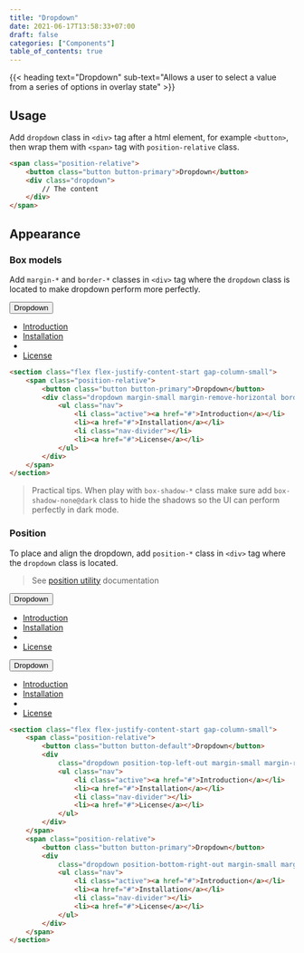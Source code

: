 ```yaml
---
title: "Dropdown"
date: 2021-06-17T13:58:33+07:00
draft: false
categories: ["Components"]
table_of_contents: true
---
```


{{< heading text="Dropdown" sub-text="Allows a user to select a value from a series of options in overlay state" >}}

## Usage

Add `dropdown` class in `<div>` tag after a html element, for example `<button>`, then wrap them with `<span>` tag with `position-relative` class.

``` html
<span class="position-relative">
    <button class="button button-primary">Dropdown</button>
    <div class="dropdown">
        // The content
    </div>
</span>
```

## Appearance

### Box models

Add `margin-*` and `border-*` classes in `<div>` tag where the `dropdown` class is located to make dropdown perform more perfectly.

<section class="flex flex-justify-content-start gap-column-small">
    <span class="position-relative">
        <button class="button button-primary">Dropdown</button>
        <div class="dropdown margin-small margin-remove-horizontal border-radius-2xsmall box-shadow-xlarge box-shadow-none@dark">
            <ul class="nav">
                <li class="active"><a href="#">Introduction</a></li>
                <li><a href="#">Installation</a></li>
                <li class="nav-divider"></li>
                <li><a href="#">License</a></li>
            </ul>
        </div>
    </span>
</section>

``` html
<section class="flex flex-justify-content-start gap-column-small">
    <span class="position-relative">
        <button class="button button-primary">Dropdown</button>
        <div class="dropdown margin-small margin-remove-horizontal border-radius-2xsmall box-shadow-xlarge box-shadow-none@dark">
            <ul class="nav">
                <li class="active"><a href="#">Introduction</a></li>
                <li><a href="#">Installation</a></li>
                <li class="nav-divider"></li>
                <li><a href="#">License</a></li>
            </ul>
        </div>
    </span>
</section>
```

>   Practical tips. When play with `box-shadow-*` class make sure add `box-shadow-none@dark` class to hide the shadows so the UI can perform perfectly in dark mode.

### Position

To place and align the dropdown, add `position-*` class in `<div>` tag where the `dropdown` class is located.

>   See [position utility](/documentation/utilities/position) documentation

<section class="flex flex-justify-content-start gap-column-small">
    <span class="position-relative">
        <button class="button button-default">Dropdown</button>
        <div
            class="dropdown position-top-left-out margin-small margin-remove-horizontal border-radius-2xsmall box-shadow-xlarge box-shadow-none@dark">
            <ul class="nav">
                <li class="active"><a href="#">Introduction</a></li>
                <li><a href="#">Installation</a></li>
                <li class="nav-divider"></li>
                <li><a href="#">License</a></li>
            </ul>
        </div>
    </span>
    <span class="position-relative">
        <button class="button button-primary">Dropdown</button>
        <div
            class="dropdown position-bottom-right-out margin-small margin-remove-horizontal border-radius-2xsmall box-shadow-xlarge box-shadow-none@dark">
            <ul class="nav">
                <li class="active"><a href="#">Introduction</a></li>
                <li><a href="#">Installation</a></li>
                <li class="nav-divider"></li>
                <li><a href="#">License</a></li>
            </ul>
        </div>
    </span>
</section>

``` html
<section class="flex flex-justify-content-start gap-column-small">
    <span class="position-relative">
        <button class="button button-default">Dropdown</button>
        <div
            class="dropdown position-top-left-out margin-small margin-remove-horizontal border-radius-2xsmall box-shadow-xlarge box-shadow-none@dark">
            <ul class="nav">
                <li class="active"><a href="#">Introduction</a></li>
                <li><a href="#">Installation</a></li>
                <li class="nav-divider"></li>
                <li><a href="#">License</a></li>
            </ul>
        </div>
    </span>
    <span class="position-relative">
        <button class="button button-primary">Dropdown</button>
        <div
            class="dropdown position-bottom-right-out margin-small margin-remove-horizontal border-radius-2xsmall box-shadow-xlarge box-shadow-none@dark">
            <ul class="nav">
                <li class="active"><a href="#">Introduction</a></li>
                <li><a href="#">Installation</a></li>
                <li class="nav-divider"></li>
                <li><a href="#">License</a></li>
            </ul>
        </div>
    </span>
</section>
```